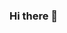 ### Hi there 👋

<!--
**ybangaru/ybangaru** is a ✨ _special_ ✨ repository because its `README.md` (this file) appears on your GitHub profile.

Let me use some ideas that GitHub suggests:

- 🔭 I’m currently working on Text Data Analytics (NLP)
- 🌱 I’m currently learning AWS
- 👯 I’m looking to collaborate on anything!
- 💬 Ask me about anything
- 📫 How to reach me: [LinkedIn](https://www.linkedin.com/in/yaswanthbangaru/)


Personal Projects:

- Reddit Data Pipelines creation & Sentiment Analysis of Reddit Comments: [Wallstreetbets-Sentiment-Analysis](https://github.com/ybangaru/wallstreetbets-sentiment-analysis)
- Applying RandomForestRegressor on multiple stocks simultaneously, Portfolio Management: [Long-Short-Equities](https://github.com/ybangaru/long-short-equities)

-->
